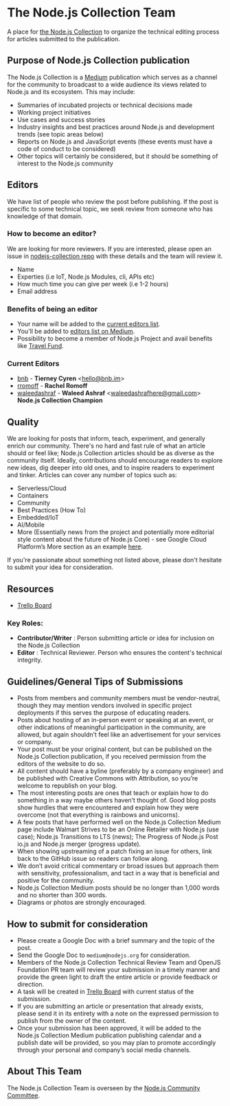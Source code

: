 # The Node.js Collection Team
A place for [the Node.js Collection](https://medium.com/the-node-js-collection) to organize the technical editing process for articles submitted to the publication.

## Purpose of Node.js Collection publication
The Node.js Collection is a [Medium](https://medium.com/) publication which serves as a channel for the community to broadcast to a wide audience its views related to Node.js and its ecosystem. This may include:

- Summaries of incubated projects or technical decisions made
- Working project initiatives
- Use cases and success stories
- Industry insights and best practices around Node.js and development trends (see topic areas below)
- Reports on Node.js and JavaScript events (these events must have a code of conduct to be considered)
- Other topics will certainly be considered, but it should be something of interest to the Node.js community

## Editors
We have list of people who review the post before publishing. If the post is specific to some technical topic, we seek review from someone who has knowledge of that domain.

### How to become an editor?
We are looking for more reviewers. If you are interested, please open an issue in [nodejs-collection repo](https://github.com/nodejs/nodejs-collection/issues) with these details and the team will review it.
- Name
- Experties (i.e IoT, Node.js Modules, cli, APIs etc)
- How much time you can give per week (i.e 1-2 hours)
- Email address

### Benefits of being an editor
- Your name will be added to the [current editors list](https://github.com/nodejs/nodejs-collection#current-editors).
- You'll be added to [editors list on Medium](https://medium.com/the-node-js-collection/about).
- Possibility to become a member of Node.js Project and avail benefits like [Travel Fund](https://github.com/nodejs/admin#travel-fund).

### Current Editors
* [bnb] - **Tierney Cyren** &lt;hello@bnb.im&gt;
* [rromoff] - **Rachel Romoff**
* [waleedashraf] - **Waleed Ashraf** &lt;waleedashrafhere@gmail.com&gt; **Node.js Collection Champion**

## Quality
We are looking for posts that inform, teach, experiment, and generally enrich our community. There's no hard and fast rule of what an article should or feel like; Node.js Collection articles should be as diverse as the community itself. Ideally, contributions should encourage readers to explore new ideas, dig deeper into old ones, and to inspire readers to experiment and tinker. Articles can cover any number of topics such as:

- Serverless/Cloud
- Containers
- Community
- Best Practices (How To)
- Embedded/IoT
- AI/Mobile
- More (Essentially news from the project and potentially more editorial style content about the future of Node.js Core) - see Google Cloud Platform’s More section as an example [here](https://cloudplatform.googleblog.com).

If you're passionate about something not listed above, please don't hesitate to submit your idea for consideration.

## Resources
* [Trello Board](https://trello.com/b/M9VUQl9S/nodejs-collection)

### Key Roles:
- **Contributor/Writer** : Person submitting article or idea for inclusion on the Node.js Collection
- **Editor** : Technical Reviewer. Person who ensures the content's technical integrity.

## Guidelines/General Tips of Submissions

- Posts from members and community members must be vendor-neutral, though they may mention vendors involved in specific project deployments if this serves the purpose of educating readers.
- Posts about hosting of an in-person event or speaking at an event, or other indications of meaningful participation in the community, are allowed, but again shouldn’t feel like an advertisement for your services or company.
- Your post must be your original content, but can be published on the Node.js Collection publication, if you received permission from the editors of the website to do so.
- All content should have a byline (preferably by a company engineer) and be published with Creative Commons with Attribution, so you’re welcome to republish on your blog.
- The most interesting posts are ones that teach or explain how to do something in a way maybe others haven’t thought of. Good blog posts show hurdles that were encountered and explain how they were overcome (not that everything is rainbows and unicorns).
- A few posts that have performed well on the Node.js Collection Medium page include Walmart Strives to be an Online Retailer with Node.js (use case); Node.js Transitions to LTS (news); The Progress of Node.js Post io.js and Node.js merger (progress update).
- When showing upstreaming of a patch fixing an issue for others, link back to the GitHub issue so readers can follow along.
- We don’t avoid critical commentary or broad issues but approach them with sensitivity, professionalism, and tact in a way that is beneficial and positive for the community.
- Node.js Collection Medium posts should be no longer than 1,000 words and no shorter than 300 words.
- Diagrams or photos are strongly encouraged.

## How to submit for consideration

- Please create a Google Doc with a brief summary and the topic of the post.
- Send the Google Doc to `medium@nodejs.org` for consideration.
- Members of the Node.js Collection Technical Review Team and OpenJS Foundation PR team will review your submission in a timely manner and provide the green light to draft the entire article or provide feedback or direction.
- A task will be created in [Trello Board](https://trello.com/b/M9VUQl9S/nodejs-collection) with current status of the submission.
- If you are submitting an article or presentation that already exists, please send it in its entirety with a note on the expressed permission to publish from the owner of the content.
- Once your submission has been approved, it will be added to the Node.js Collection Medium publication publishing calendar and a publish date will be provided, so you may plan to promote accordingly through your personal and company’s social media channels.

## About This Team
The Node.js Collection Team is overseen by the [Node.js Community Committee](https://github.com/nodejs/community-committee).


<!-- Source for Markdown links included in this document -->
[bnb]:              https://github.com/bnb
[rromoff]:          https://github.com/RRomoff
[waleedashraf]:     https://github.com/waleedashraf
